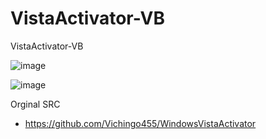 # VistaActivator-VB
VistaActivator-VB

![image](https://user-images.githubusercontent.com/74623428/233802156-1b89e833-a0ee-46e4-9846-fa8a10c88c3c.png)

![image](https://user-images.githubusercontent.com/74623428/233802275-cd547045-d8be-4884-83e0-1385470412b0.png)


Orginal SRC
- https://github.com/Vichingo455/WindowsVistaActivator
